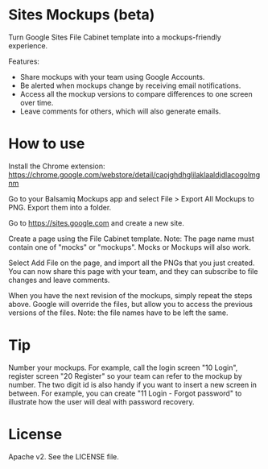 Sites Mockups (beta)
======================

Turn Google Sites File Cabinet template into a mockups-friendly experience.

Features:

  * Share mockups with your team using Google Accounts.
  * Be alerted when mockups change by receiving email notifications.
  * Access all the mockup versions to compare differences to one screen over time.
  * Leave comments for others, which will also generate emails.

How to use
======================

Install the Chrome extension: https://chrome.google.com/webstore/detail/caojghdhglilaklaaldjdlacogolmgnm

Go to your Balsamiq Mockups app and select File > Export All Mockups to PNG. Export them into a folder.

Go to https://sites.google.com and create a new site.

Create a page using the File Cabinet template. Note: The page name must contain one of "mocks" or "mockups". Mocks or Mockups will also work.

Select Add File on the page, and import all the PNGs that you just created. You can now share this page with your team, and they can subscribe to file changes and leave comments.

When you have the next revision of the mockups, simply repeat the steps above. Google will override the files, but allow you to access the previous versions of the files. Note: the file names have to be left the same.

Tip
======================

Number your mockups. For example, call the login screen "10 Login", register screen "20 Register" so your team can refer to the mockup by number. The two digit id is also handy if you want to insert a new screen in between. For example, you can create "11 Login - Forgot password" to illustrate how the user will deal with password recovery.

License
======================
Apache v2. See the LICENSE file.
